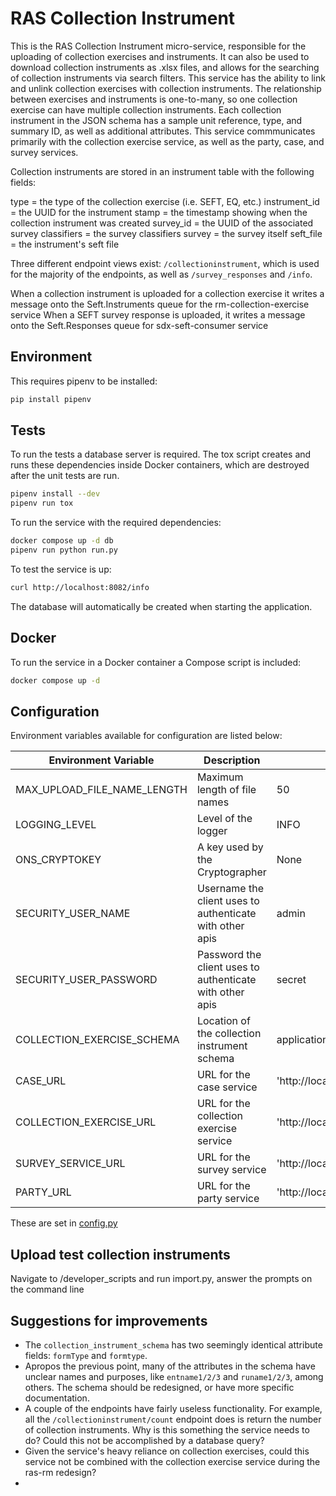 # RAS Collection Instrument

This is the RAS Collection Instrument micro-service, responsible for the uploading of collection exercises and instruments. It can also be used to download collection instruments as .xlsx files, and allows for the searching of collection instruments via search filters.
This service has the ability to link and unlink collection exercises with collection instruments. The relationship between exercises and instruments is one-to-many, so one collection exercise can have multiple collection instruments.
Each collection instrument in the JSON schema has a sample unit reference, type, and summary ID, as well as additional attributes.
This service commmunicates primarily with the collection exercise service, as well as the party, case, and survey services.

Collection instruments are stored in an instrument table with the following fields:

type = the type of the collection exercise (i.e. SEFT, EQ, etc.)
instrument_id = the UUID for the instrument
stamp = the timestamp showing when the collection instrument was created
survey_id = the UUID of the associated survey
classifiers = the survey classifiers
survey = the survey itself
seft_file = the instrument's seft file

Three different endpoint views exist: `/collectioninstrument`, which is used for the majority of the endpoints, as well as `/survey_responses` and `/info`.

When a collection instrument is uploaded for a collection exercise it writes a message onto the Seft.Instruments queue for the rm-collection-exercise service
When a SEFT survey response is uploaded, it writes a message onto the Seft.Responses queue for sdx-seft-consumer service

## Environment

This requires pipenv to be installed:

```bash
pip install pipenv
```

## Tests

To run the tests a database server is required. The tox script creates and runs these dependencies inside Docker containers, which are destroyed after the unit tests are run.

```bash
pipenv install --dev
pipenv run tox
```

To run the service with the required dependencies:

```bash
docker compose up -d db 
pipenv run python run.py
```

To test the service is up:

```bash
curl http://localhost:8082/info
```

The database will automatically be created when starting the application.

## Docker

To run the service in a Docker container a Compose script is included:

```bash
docker compose up -d
```

## Configuration

Environment variables available for configuration are listed below:

| Environment Variable        | Description                                              | Default                                               |
|-----------------------------|----------------------------------------------------------|-------------------------------------------------------|
| MAX_UPLOAD_FILE_NAME_LENGTH | Maximum length of file names                             | 50                                                    |
| LOGGING_LEVEL               | Level of the logger                                      | INFO                                                  |
| ONS_CRYPTOKEY               | A key used by the Cryptographer                          | None                                                  |
| SECURITY_USER_NAME          | Username the client uses to authenticate with other apis | admin                                                 |
| SECURITY_USER_PASSWORD      | Password the client uses to authenticate with other apis | secret                                                |
| COLLECTION_EXERCISE_SCHEMA  | Location of the collection instrument schema             | application/schemas/collection_instrument_schema.json |
| CASE_URL                    | URL for the case service                                 | 'http://localhost:8171'                               |
| COLLECTION_EXERCISE_URL     | URL for the collection exercise service                  | 'http://localhost:8145'                               |
| SURVEY_SERVICE_URL          | URL for the survey service                               | 'http://localhost:8080'                               |
| PARTY_URL                   | URL for the party service                                | 'http://localhost:8081'                               |



These are set in [config.py](config.py)

## Upload test collection instruments

Navigate to /developer_scripts and run import.py, answer the prompts on the command line

## Suggestions for improvements

* The `collection_instrument_schema` has two seemingly identical attribute fields: `formType` and `formtype`.
* Apropos the previous point, many of the attributes in the schema have unclear names and purposes, like `entname1/2/3` and `runame1/2/3`, among others. The schema should be redesigned, or have more specific documentation.
* A couple of the endpoints have fairly useless functionality. For example, all the `/collectioninstrument/count` endpoint does is return the number of collection instruments. Why is this something the service needs to do? Could this not be accomplished by a database query?
* Given the service's heavy reliance on collection exercises, could this service not be combined with the collection exercise service during the ras-rm redesign?
* 